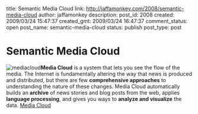 title: Semantic Media Cloud
link: http://jaffamonkey.com/2008/semantic-media-cloud
author: jaffamonkey
description: 
post_id: 2008
created: 2009/03/24 15:47:37
created_gmt: 2009/03/24 16:47:37
comment_status: open
post_name: semantic-media-cloud
status: publish
post_type: post

# Semantic Media Cloud

![mediacloud](http://blog.jaffamonkey.com/files/2009/03/mediacloud.png)**Media Cloud** is a system that lets you see the flow of the media. The Internet is fundamentally altering the way that news is produced and distributed, but there are few **comprehensive approaches** to understanding the nature of these changes. Media Cloud automatically builds an **archive** of news stories and blog posts from the web, applies **language processing**, and gives you ways to **analyze and visualize** the data. [Media Cloud](http://www.mediacloud.org/)